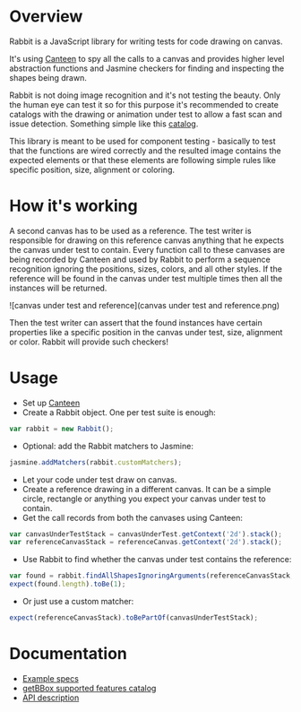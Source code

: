 # Overview

Rabbit is a JavaScript library for writing tests for code drawing on canvas.

It's using [Canteen](https://github.com/platfora/Canteen) to spy all the calls to a canvas and provides higher level abstraction functions and Jasmine checkers for finding and inspecting the shapes being drawn.

Rabbit is not doing image recognition and it's not testing the beauty. Only the human eye can test it so for this purpose it's recommended to create catalogs with the drawing or animation under test to allow a fast scan and issue detection. Something simple like this [catalog](https://rawgit.com/cristiingineru/rabbit/master/examples/face/catalog.html).

This library is meant to be used for component testing - basically to test that the functions are wired correctly and the resulted image contains the expected elements or that these elements are following simple rules like specific position, size, alignment or coloring.


# How it's working

A second canvas has to be used as a reference. The test writer is responsible for drawing on this reference canvas anything that he expects the canvas under test to contain. Every function call to these canvases are being recorded by Canteen and used by Rabbit to perform a sequence recognition ignoring the positions, sizes, colors, and all other styles. If the reference will be found in the canvas under test multiple times then all the instances will be returned.

![canvas under test and reference](canvas under test and reference.png)

Then the test writer can assert that the found instances have certain properties like a specific position in the canvas under test, size, alignment or color. Rabbit will provide such checkers!


# Usage

* Set up [Canteen](https://github.com/platfora/Canteen/blob/master/README.md)
* Create a Rabbit object. One per test suite is enough:
```js
var rabbit = new Rabbit();
```
* Optional: add the Rabbit matchers to Jasmine:
```js
jasmine.addMatchers(rabbit.customMatchers);
```
* Let your code under test draw on canvas.
* Create a reference drawing in a different canvas. It can be a simple circle, rectangle or anything you expect your canvas under test to contain.
* Get the call records from both the canvases using Canteen:
```js
var canvasUnderTestStack = canvasUnderTest.getContext('2d').stack();
var referenceCanvasStack = referenceCanvas.getContext('2d').stack();
```
* Use Rabbit to find whether the canvas under test contains the reference:
```js
var found = rabbit.findAllShapesIgnoringArguments(referenceCanvasStack, canvasUnderTestStack);
expect(found.length).toBe(1);
```
* Or just use a custom matcher:
```js
expect(referenceCanvasStack).toBePartOf(canvasUnderTestStack);
```


# Documentation

- [Example specs](https://github.com/cristiingineru/rabbit/blob/master/examples/face/face.spec.js)
- [getBBox supported features catalog](https://rawgit.com/cristiingineru/rabbit/master/catalog/catalog.html)
- [API description](./API.md)

